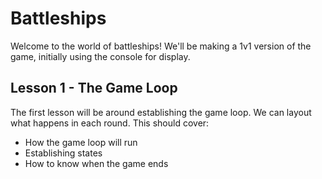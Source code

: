 # Battleships

Welcome to the world of battleships! We'll be making a 1v1 version of the game, initially using the console for display.

## Lesson 1 - The Game Loop

The first lesson will be around establishing the game loop. We can layout what happens in each round.
This should cover:

- How the game loop will run
- Establishing states
- How to know when the game ends
